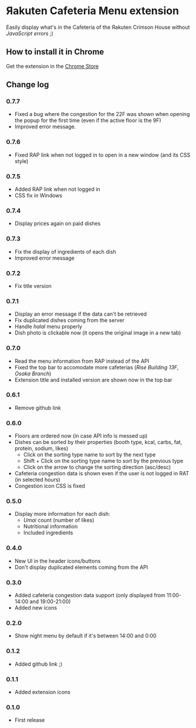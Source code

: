 # Яakuten Cafeteria Menu extension

Easily display what's in the Cafeteria of the Яakuten Crimson House without *JavaScript errors* ;)

## How to install it in Chrome

Get the extension in the [Chrome Store](http://bit.ly/&#114;akuten-cafeteria-menu)

## Change log

### 0.7.7
- Fixed a bug where the congestion for the 22F was shown when opening the popup
  for the first time (even if the active floor is the 9F)
- Improved error message.

### 0.7.6
- Fixed RAP link when not logged in to open in a new window (and its CSS style)

### 0.7.5
- Added RAP link when not logged in
- CSS fix in Windows

### 0.7.4
- Display prices again on paid dishes

### 0.7.3
- Fix the display of ingredients of each dish
- Improved error message

### 0.7.2
- Fix title version

### 0.7.1
- Display an error message if the data can't be retrieved
- Fix duplicated dishes coming from the server
- Handle _halal_ menu properly
- Dish photo is clickable now (it opens the original image in a new tab)

### 0.7.0
- Read the menu information from RAP instead of the API
- Fixed the top bar to accomodate more cafeterias (_Rise Building 13F_, _Osaka Branch_)
- Extension title and installed version are shown now in the top bar

### 0.6.1
- Remove github link

### 0.6.0
- Floors are ordered now (in case API info is messed up)
- Dishes can be sorted by their properties (booth type, kcal, carbs, fat, protein, sodium, likes)
  - Click on the sorting type name to sort by the next type
  - Shift + Click on the sorting type name to sort by the previous type
  - Click on the arrow to change the sorting direction (asc/desc)
- Cafeteria congestion data is shown even if the user is not logged in RAT (in selected hours)
- Congestion icon CSS is fixed

### 0.5.0
- Display more information for each dish:
  - _Umai_ count (number of likes)
  - Nutritional information
  - Included ingredients

### 0.4.0
- New UI in the header icons/buttons
- Don't display duplicated elements coming from the API

### 0.3.0
- Added cafeteria congestion data support (only displayed from 11:00-14:00 and 19:00-21:00)
- Added new icons

### 0.2.0
- Show night menu by default if it's between 14:00 and 0:00

### 0.1.2
- Added github link ;)

### 0.1.1
- Added extension icons

### 0.1.0
- First release
